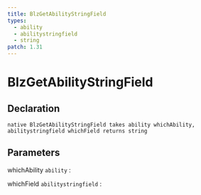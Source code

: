 ```yaml
---
title: BlzGetAbilityStringField
types:
  - ability
  - abilitystringfield
  - string
patch: 1.31
---
```


# BlzGetAbilityStringField

## Declaration

```jass
native BlzGetAbilityStringField takes ability whichAbility, abilitystringfield whichField returns string
```

## Parameters
whichAbility `ability`
: 

whichField `abilitystringfield`
: 
